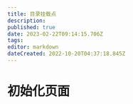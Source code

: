 ```yaml
---
title: 目录挂载点
description: 
published: true
date: 2023-02-22T09:14:15.706Z
tags: 
editor: markdown
dateCreated: 2022-10-20T04:37:18.845Z
---
```


# 初始化页面